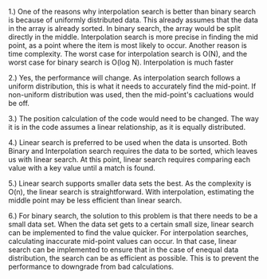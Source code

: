 1.)
One of the reasons why interpolation search is better than binary search is because of uniformly distributed data. This already assumes that the data in the array is already sorted. In binary search, the array would be split directly in the middle. Interpolation search is more precise in finding the mid point, as a point where the item is most likely to occur.
Another reason is time complexity. The worst case for interpolation search is O(N), and the worst case for binary search is O(log N). Interpolation is much faster

2.)
Yes, the performance will change. As interpolation search follows a uniform distribution, this is what it needs to accurately find the mid-point. If non-uniform distribution was used, then the mid-point's cacluations would be off. 

3.)
The position calculation of the code would need to be changed. The way it is in the code assumes a linear relationship, as it is equally distributed.

4.)
Linear search is preferred to be used when the data is unsorted. Both Binary and Interpolation search requires the data to be sorted, which leaves us with linear search. At this point, linear search requires comparing each value with a key value until a match is found.

5.)
Linear search supports smaller data sets the best. As the complexity is O(n), the linear search is straightforward. With interpolation, estimating the middle point may be less efficient than linear search.

6.)
For binary search, the solution to this problem is that there needs to be a small data set. When the data set gets to a certain small size, linear search can be implemented to find the value quicker. For interpolation searches, calculating inaccurate mid-point values can occur. In that case, linear search can be implemented to ensure that in the case of enequal data distribution, the search can be as efficient as possible. This is to prevent the performance to downgrade from bad calculations. 